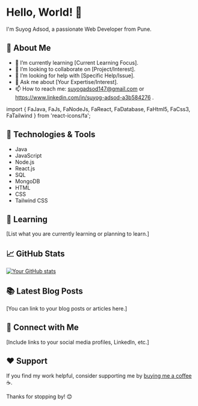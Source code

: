 # Hello, World! 👋

I'm Suyog Adsod, a passionate Web Developer from Pune.

## 🚀 About Me

- 🌱 I’m currently learning [Current Learning Focus].
- 👯 I’m looking to collaborate on [Project/Interest].
- 🤔 I’m looking for help with [Specific Help/Issue].
- 💬 Ask me about [Your Expertise/Interest].
- 📫 How to reach me: suyogadsod147@gmail.com or https://www.linkedin.com/in/suyog-adsod-a3b584276 .

import { FaJava, FaJs, FaNodeJs, FaReact, FaDatabase, FaHtml5, FaCss3, FaTailwind } from 'react-icons/fa';

## 🔧 Technologies & Tools

- <FaJava /> Java
- <FaJs /> JavaScript
- <FaNodeJs /> Node.js
- <FaReact /> React.js
- <FaDatabase /> SQL
- <FaDatabase /> MongoDB
- <FaHtml5 /> HTML
- <FaCss3 /> CSS
- <FaTailwind /> Tailwind CSS


## 🌱 Learning

[List what you are currently learning or planning to learn.]

## 📈 GitHub Stats

[![Your GitHub stats](https://github-readme-stats.vercel.app/api?username=YourUsername&show_icons=true&theme=radical)](https://github.com/YourUsername)

## 📚 Latest Blog Posts

[You can link to your blog posts or articles here.]

## 🤝 Connect with Me

[Include links to your social media profiles, LinkedIn, etc.]

## ❤️ Support

If you find my work helpful, consider supporting me by [buying me a coffee](YourCoffeeLink) ☕.

Thanks for stopping by! 😊

